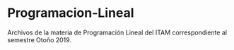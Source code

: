 # Programacion-Lineal

Archivos de la materia de Programación Lineal del ITAM correspondiente al semestre Otoño 2019.
